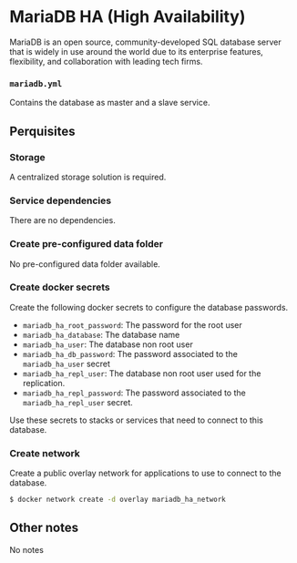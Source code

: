 # MariaDB HA (High Availability)

MariaDB is an open source, community-developed SQL database server that is widely in use around the world due to its enterprise features, flexibility, and collaboration with leading tech firms.

### `mariadb.yml`
Contains the database as master and a slave service.

## Perquisites
### Storage
A centralized storage solution is required.

### Service dependencies
There are no dependencies.

### Create pre-configured data folder
No pre-configured data folder available.

### Create docker secrets
Create the following docker secrets to configure the database passwords.

- `mariadb_ha_root_password`: The password for the root user
- `mariadb_ha_database`: The database name
- `mariadb_ha_user`: The database non root user
- `mariadb_ha_db_password`: The password associated to the `mariadb_ha_user` secret
- `mariadb_ha_repl_user`: The database non root user used for the replication.
- `mariadb_ha_repl_password`: The password associated to the `mariadb_ha_repl_user` secret.

Use these secrets to stacks or services that need to connect to this database.

### Create network
Create a public overlay network for applications to use to connect to the database.

```sh
$ docker network create -d overlay mariadb_ha_network
```

## Other notes
No notes
